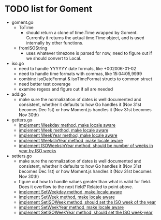 # TODO list for Goment
* goment.go
    * ToTime
        * should return a clone of time.Time wrapped by Goment. Currently it returns the actual time.Time object, and is used internally by other functions.
    * fromISOString
        * uses whatever timezone is parsed for now, need to figure out if we should convert to Local. 
* iso.go
    * need to handle YYYYYY date formats, like +002006-01-02
    * need to handle time formats with commas, like 15:04:05,9999
    * combine isoDateFormat & isoTimeFormat structs to common struct
    * need better test coverage
    * examine regexs and figure out if all are needed
* add.go
    * make sure the normalization of dates is well documented and consistent, whether it defaults to how Go handles it (Nov 31st becomes Dec 1st) or how Moment.js handles it (Nov 31st becomes Nov 30th)
* getters.go
    * [implement Weekday method, make locale aware](https://momentjs.com/docs/#/get-set/weekday/)
    * [implement Week method, make locale aware](https://momentjs.com/docs/#/get-set/week/)
    * [implement WeekYear method, make locale aware](https://momentjs.com/docs/#/get-set/week-year/)
    * [implement WeeksInYear method, make locale aware](https://momentjs.com/docs/#/get-set/weeks-in-year/)
    * [implement ISOWeeksInYear method, should be number of weeks in year by ISO weeks](https://momentjs.com/docs/#/get-set/iso-weeks-in-year/)
* setters.go
    * make sure the normalization of dates is well documented and consistent, whether it defaults to how Go handles it (Nov 31st becomes Dec 1st) or how Moment.js handles it (Nov 31st becomes Nov 30th)
    * figure out how to handle values greater than what is valid for field. Does it overflow to the next field? Related to point above.
    * [implement SetWeekday method, make locale aware](https://momentjs.com/docs/#/get-set/weekday/)
    * [implement SetWeek method, make locale aware](https://momentjs.com/docs/#/get-set/week/)
    * [implement SetISOWeek method, should set the ISO week of the year](https://momentjs.com/docs/#/get-set/iso-week/)
    * [implement SetWeekYear method, make locale aware](https://momentjs.com/docs/#/get-set/week-year/)
    * [implement SetISOWeekYear method, should set the ISO week-year](https://momentjs.com/docs/#/get-set/iso-week-year/)